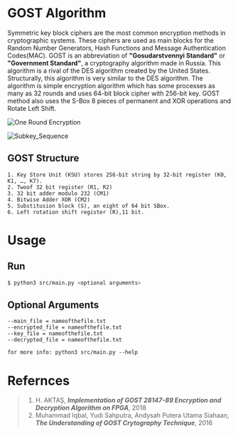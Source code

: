 # GOST Algorithm

Symmetric key block ciphers are the most common encryption methods in cryptographic systems. These ciphers are used as main blocks for the Random Number Generators, Hash Functions and Message Authentication Codes(MAC). GOST is an abbreviation of **"Gosudarstvennyi Standard"** or **"Government Standard"**, a cryptography algorithm made in Russia. This algorithm is a rival of the DES algorithm created by the United States. Structurally, this algorithm is very similar to the DES algorithm. The algorithm is simple encryption algorithm which has some processes as many as 32 rounds and uses 64-bit block cipher with 256-bit key. GOST method also uses the S-Box 8 pieces of permanent and XOR operations and Rotate Left Shift.

![One Round Encryption](https://github.com/sumanthreddy07/GOST_Algorithm/images/one_round_encryption.png?raw=true)

![Subkey_Sequence](https://github.com/sumanthreddy07/GOST_Algorithm/images/subkey_sequence.png?raw=true)

## GOST Structure
```
1. Key Store Unit (KSU) stores 256-bit string by 32-bit register (K0, K1, …, K7).
2. Twoof 32 bit register (R1, R2)
3. 32 bit adder modulo 232 (CM1)
4. Bitwise Adder XOR (CM2)
5. Substitusion block (S), an eight of 64 bit SBox.
6. Left rotation shift register (R),11 bit.
```
# Usage

## Run
```bash
$ python3 src/main.py <optional arguments>
```

## Optional Arguments
```
--main_file = nameofthefile.txt
--encrypted_file = nameofthefile.txt
--key_file = nameofthefile.txt
--decrypted_file = nameofthefile.txt

for more info: python3 src/main.py --help
```
# Refernces

>1. H. AKTAŞ, ***Implementation of GOST 28147-89 Encryption and Decryption Algorithm on FPGA***, 2018
>2. Muhammad Iqbal, Yudi Sahputra, Andysah Putera Utama Siahaan, ***The Understanding of GOST Crytography Technique***, 2016
```